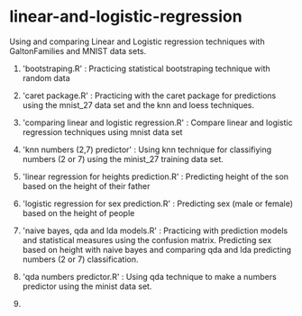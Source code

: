 # linear-and-logistic-regression

Using and comparing Linear and Logistic regression techniques with GaltonFamilies and MNIST data sets.

1. 'bootstraping.R' : Practicing statistical bootstraping technique with random data

2. 'caret package.R' : Practicing with the caret package for predictions using the mnist_27 data set and the knn and loess techniques.

3. 'comparing linear and logistic regression.R' : Compare linear and logistic regression techniques using mnist data set 

4. 'knn numbers (2,7) predictor' : Using knn technique for classifiying numbers (2 or 7) using the minist_27 training data set.

5. 'linear regression for heights prediction.R' : Predicting height of the son based on the height of their father

6. 'logistic regression for sex prediction.R' : Predicting sex (male or female) based on the height of people

7. 'naive bayes, qda and lda models.R' : Practicing with prediction models and statistical measures using the confusion matrix. Predicting sex based on height with naive bayes and comparing qda and lda predicting numbers (2 or 7) classification. 

8. 'qda numbers predictor.R' : Using qda technique to make a numbers predictor using the minist data set.

9.
